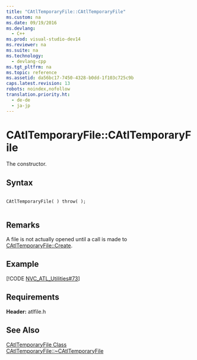 ```yaml
---
title: "CAtlTemporaryFile::CAtlTemporaryFile"
ms.custom: na
ms.date: 09/19/2016
ms.devlang: 
  - C++
ms.prod: visual-studio-dev14
ms.reviewer: na
ms.suite: na
ms.technology: 
  - devlang-cpp
ms.tgt_pltfrm: na
ms.topic: reference
ms.assetid: da56bc17-7450-4328-b0dd-1f103c725c9b
caps.latest.revision: 13
robots: noindex,nofollow
translation.priority.ht: 
  - de-de
  - ja-jp
---
```

# CAtlTemporaryFile::CAtlTemporaryFile
The constructor.  
  
## Syntax  
  
```  
  
CAtlTemporaryFile( ) throw( );  
  
```  
  
## Remarks  
 A file is not actually opened until a call is made to [CAtlTemporaryFile::Create](../vs140/CAtlTemporaryFile--Create.md).  
  
## Example  
 [!CODE [NVC_ATL_Utilities#73](../CodeSnippet/VS_Snippets_Cpp/NVC_ATL_Utilities#73)]  
  
## Requirements  
 **Header:** atlfile.h  
  
## See Also  
 [CAtlTemporaryFile Class](../vs140/CAtlTemporaryFile-Class.md)   
 [CAtlTemporaryFile::~CAtlTemporaryFile](../vs140/CAtlTemporaryFile--~CAtlTemporaryFile.md)